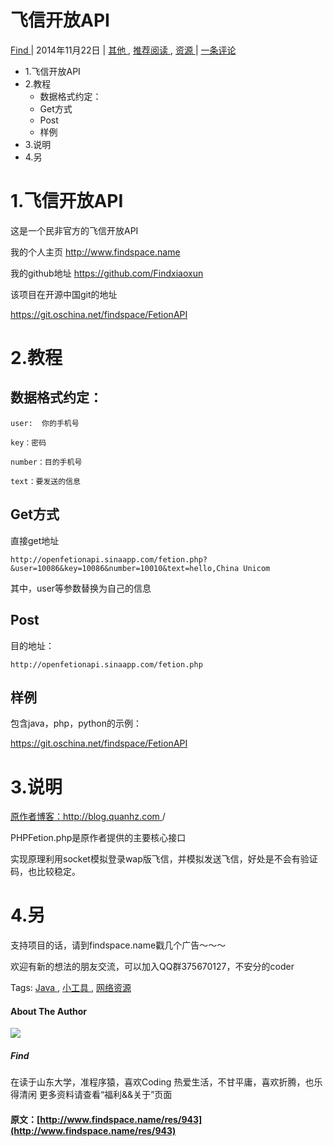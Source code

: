 #  飞信开放API 

[ Find ](http://www.findspace.name/author/find) |  2014年11月22日  |  [ 其他 ](http://www.findspace.name/category/res/other) , [ 推荐阅读 ](http://www.findspace.name/category/recommend) , [ 资源 ](http://www.findspace.name/category/res) |  [ 一条评论  ](http://www.findspace.name/res/943#comments)

  * 1.飞信开放API 
  * 2.教程 
    * 数据格式约定： 
    * Get方式 
    * Post 
    * 样例 
  * 3.说明 
  * 4.另 

#  1.飞信开放API 

这是一个民非官方的飞信开放API 

我的个人主页 [ http://www.findspace.name ](http://www.findspace.name)

我的github地址 [ https://github.com/Findxiaoxun ](https://github.com/Findxiaoxun)

该项目在开源中国git的地址 

[ https://git.oschina.net/findspace/FetionAPI ](https://git.oschina.net/findspace/FetionAPI)

#  2.教程 

##  数据格式约定： 
    
    
    user:  你的手机号
    key：密码
    number：目的手机号
    text：要发送的信息
    

##  Get方式 

直接get地址 
    
    
    http://openfetionapi.sinaapp.com/fetion.php?&user=10086&key=10086&number=10010&text=hello,China Unicom
    

其中，user等参数替换为自己的信息 

##  Post 

目的地址： 
    
    
    http://openfetionapi.sinaapp.com/fetion.php
    

##  样例 

包含java，php，python的示例： 

[ https://git.oschina.net/findspace/FetionAPI ](https://git.oschina.net/findspace/FetionAPI)

#  3.说明 

[ 原作者博客：http://blog.quanhz.com ](http://原作者博客：http://blog.quanhz.com) / 

PHPFetion.php是原作者提供的主要核心接口 

实现原理利用socket模拟登录wap版飞信，并模拟发送飞信，好处是不会有验证码，也比较稳定。 

#  4.另 

支持项目的话，请到findspace.name戳几个广告～～～ 

欢迎有新的想法的朋友交流，可以加入QQ群375670127，不安分的coder 

Tags:  [ Java ](http://www.findspace.name/tag/java) , [ 小工具 ](http://www.findspace.name/tag/%e5%b0%8f%e5%b7%a5%e5%85%b7) , [ 网络资源 ](http://www.findspace.name/tag/websource)

####  About The Author 

![](http://bcs.duapp.com/findspace//blog/201502//gravatar.png)

#####  Find 

在读于山东大学，准程序猿，喜欢Coding 热爱生活，不甘平庸，喜欢折腾，也乐得清闲 更多资料请查看“福利&&关于”页面 
#### 原文：[http://www.findspace.name/res/943](http://www.findspace.name/res/943)